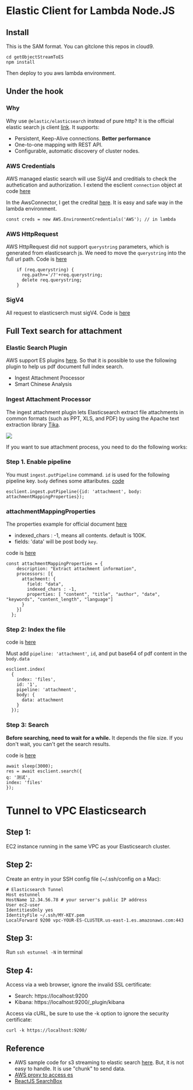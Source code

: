 # Elastic Client for Lambda Node.JS

## Install
This is the SAM format. You can gitclone this repos in cloud9.

```
cd getObjectStreamToES
npm install
```
Then deploy to you aws lambda environment.

## Under the hook

### Why
Why use `@elastic/elasticsearch` instead of pure http? It is the official elastic search js client [link](https://github.com/elastic/elasticsearch-js). It supports:

- Persistent, Keep-Alive connections. **Better performance**
- One-to-one mapping with REST API.
- Configurable, automatic discovery of cluster nodes.


### AWS Credentials
AWS managed elastic search will use SigV4 and creditials to check the authetication and authorization. I extend the esclient `connection` object at code [here](https://github.com/imyoungyang/elasticserch-aws-js/blob/master/getObjectStreamToES/es_client.js#L6)

In the AwsConnector, I get the credital [here](https://github.com/imyoungyang/elasticserch-aws-js/blob/master/getObjectStreamToES/aws_es_connector.js#L7). It is easy and safe way in the lambda environment.

```
const creds = new AWS.EnvironmentCredentials('AWS'); // in lambda
```

### AWS HttpRequest
AWS HttpRequest did not support `querystring` parameters, which is generated from elasticsearch js. We need to move the `querystring` into the full url path. Code is [here](https://github.com/imyoungyang/elasticserch-aws-js/blob/master/getObjectStreamToES/aws_es_connector.js#L40)

```
    if (req.querystring) {
      req.path+='/?'+req.querystring;
      delete req.querystring;
    }
```

### SigV4

All request to elasticserch must sigV4. Code is [here](https://github.com/imyoungyang/elasticserch-aws-js/blob/master/getObjectStreamToES/aws_es_connector.js#L10)

## Full Text search for attachment

### Elastic Search Plugin
AWS support ES plugins [here](https://docs.aws.amazon.com/elasticsearch-service/latest/developerguide/aes-supported-plugins.html). So that it is possible to use the following plugin to help us pdf document full index search.

- Ingest Attachment Processor
- Smart Chinese Analysis

### Ingest Attachment Processor
The ingest attachment plugin lets Elasticsearch extract file attachments in common formats (such as PPT, XLS, and PDF) by using the Apache text extraction library [Tika](http://tika.apache.org/).

![](https://www.tutorialspoint.com/tika/images/tika_architecture.jpg)

If you want to sue attachment process, you need to do the following works:

### Step 1. Enable pipeline

You must `ingest.putPipeline` command. `id` is used for the following pipeline key. `body` defines some attaributes. [code](https://github.com/imyoungyang/elasticserch-aws-js/blob/master/getObjectStreamToES/index.js#L87)

```
esclient.ingest.putPipeline({id: 'attachment', body: attachmentMappingProperties});
```

### attachmentMappingProperties

The properties example for official document [here](https://www.elastic.co/guide/en/elasticsearch/plugins/6.7/ingest-attachment-extracted-chars.html)

- indexed_chars : -1, means all contents. default is 100K.
- fields: 'data' will be post body `key`.

code is [here](https://github.com/imyoungyang/elasticserch-aws-js/blob/master/getObjectStreamToES/index.js#L87)

```
const attachmentMappingProperties = {
    description: "Extract attachment information",
    processors: [{
      attachment: {
        field: "data",
        indexed_chars : -1,
        properties: [ "content", "title", "author", "date", "keywords", "content_length", "language"]
      }
    }]
  };
```

### Step 2: Index the file

code is [here](https://github.com/imyoungyang/elasticserch-aws-js/blob/master/getObjectStreamToES/index.js#L93)

Must add `pipeline: 'attachment'`, `id`, and put base64 of pdf content in the `body.data`

```
esclient.index(
  {
    index: 'files',
    id: '1',
    pipeline: 'attachment',
    body: {
      data: attachment
    }
  });
```

### Step 3: Search

**Before searching, need to wait for a while.** It depends the file size. If you don't wait, you can't get the search results.

code is [here](https://github.com/imyoungyang/elasticserch-aws-js/blob/master/getObjectStreamToES/index.js#L104)

```
await sleep(3000);
res = await esclient.search({
q: '测试',
index: 'files'
});
```

# Tunnel to VPC Elasticsearch

## Step 1:
EC2 instance running in the same VPC as your Elasticsearch cluster.

## Step 2:
Create an entry in your SSH config file (~/.ssh/config on a Mac):

```
# Elasticsearch Tunnel
Host estunnel
HostName 12.34.56.78 # your server's public IP address
User ec2-user
IdentitiesOnly yes
IdentityFile ~/.ssh/MY-KEY.pem
LocalForward 9200 vpc-YOUR-ES-CLUSTER.us-east-1.es.amazonaws.com:443
```

## Step 3:

Run `ssh estunnel -N` in terminal

## Step 4:

Access via a web browser, ignore the invalid SSL certificate:

* Search: https://localhost:9200
* Kibana: https://localhost:9200/_plugin/kibana

Access via cURL, be sure to use the -k option to ignore the security certificate:

`curl -k https://localhost:9200/`


## Reference
* AWS sample code for s3 streaming to elastic search [here](https://github.com/aws-samples/amazon-elasticsearch-lambda-samples). But, it is not easy to handle. It is use "chunk" to send data.
* [AWS proxy to access es](https://www.jeremydaly.com/access-aws-vpc-based-elasticsearch-cluster-locally/)
* [ReactJS SearchBox](https://dev.to/iam_timsmith/lets-build-a-search-bar-in-react-120j)

